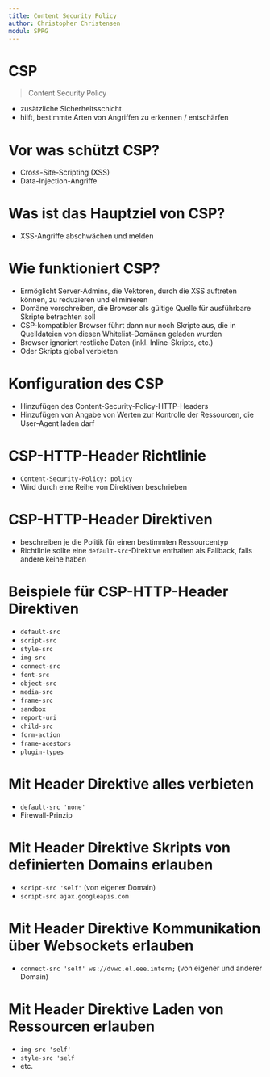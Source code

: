 ```yaml
---
title: Content Security Policy
author: Christopher Christensen
modul: SPRG
---
```


# CSP
> Content Security Policy

- zusätzliche Sicherheitsschicht
- hilft, bestimmte Arten von Angriffen zu erkennen / entschärfen

# Vor was schützt CSP?
- Cross-Site-Scripting (XSS)
- Data-Injection-Angriffe

# Was ist das Hauptziel von CSP?
- XSS-Angriffe abschwächen und melden

# Wie funktioniert CSP?
- Ermöglicht Server-Admins, die Vektoren, durch die XSS auftreten können, zu reduzieren und eliminieren
- Domäne vorschreiben, die Browser als gültige Quelle für ausführbare Skripte betrachten soll
- CSP-kompatibler Browser führt dann nur noch Skripte aus, die in Quelldateien von diesen Whitelist-Domänen geladen wurden
- Browser ignoriert restliche Daten (inkl. Inline-Skripts, etc.)
- Oder Skripts global verbieten

# Konfiguration des CSP
- Hinzufügen des Content-Security-Policy-HTTP-Headers
- Hinzufügen von Angabe von Werten zur Kontrolle der Ressourcen, die User-Agent laden darf

# CSP-HTTP-Header Richtlinie
- `Content-Security-Policy: policy`
- Wird durch eine Reihe von Direktiven beschrieben

# CSP-HTTP-Header Direktiven
- beschreiben je die Politik für einen bestimmten Ressourcentyp
- Richtlinie sollte eine `default-src`-Direktive enthalten als Fallback, falls andere keine haben

# Beispiele für CSP-HTTP-Header Direktiven
- `default-src`
- `script-src`
- `style-src`
- `img-src`
- `connect-src`
- `font-src`
- `object-src`
- `media-src` 
- `frame-src` 
- `sandbox` 
- `report-uri` 
- `child-src` 
- `form-action` 
- `frame-acestors` 
- `plugin-types`

# Mit Header Direktive alles verbieten
- `default-src 'none'`
- Firewall-Prinzip

# Mit Header Direktive Skripts von definierten Domains erlauben
- `script-src 'self'` (von eigener Domain)
- `script-src ajax.googleapis.com`

# Mit Header Direktive Kommunikation über Websockets erlauben
- `connect-src 'self' ws://dvwc.el.eee.intern;` (von eigener und anderer Domain)

# Mit Header Direktive Laden von Ressourcen erlauben
- `img-src 'self'`
- `style-src 'self`
- etc.
